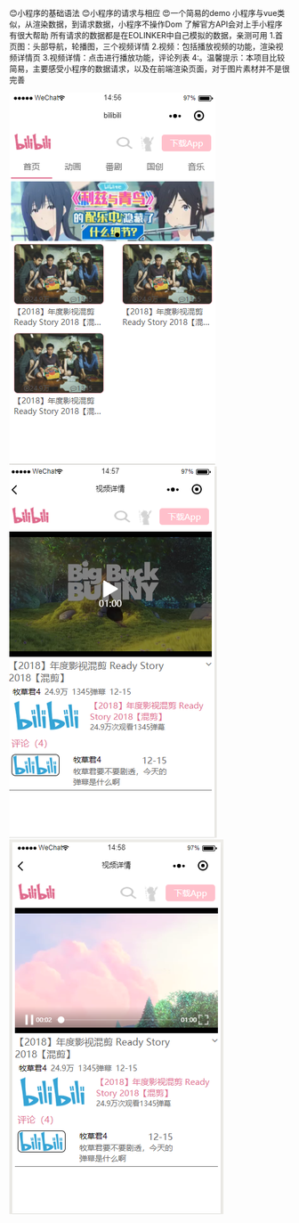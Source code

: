 😊小程序的基础语法
😊小程序的请求与相应
😍一个简易的demo
小程序与vue类似，从渲染数据，到请求数据，小程序不操作Dom
了解官方API会对上手小程序有很大帮助
所有请求的数据都是在EOLINKER中自己模拟的数据，亲测可用
1.首页图：头部导航，轮播图，三个视频详情
2.视频：包括播放视频的功能，渲染视频详情页
3.视频详情：点击进行播放功能，评论列表
4:。温馨提示：本项目比较简易，主要感受小程序的数据请求，以及在前端渲染页面，对于图片素材并不是很完善



![images](pic/index.png)
![images](pic/video.png)
![images](pic/detail.png)

